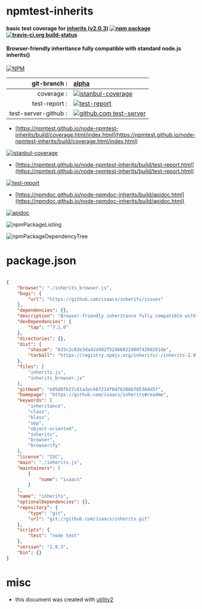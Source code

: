 # npmtest-inherits

#### basic test coverage for  [inherits (v2.0.3)](https://github.com/isaacs/inherits#readme)  [![npm package](https://img.shields.io/npm/v/npmtest-inherits.svg?style=flat-square)](https://www.npmjs.org/package/npmtest-inherits) [![travis-ci.org build-status](https://api.travis-ci.org/npmtest/node-npmtest-inherits.svg)](https://travis-ci.org/npmtest/node-npmtest-inherits)

#### Browser-friendly inheritance fully compatible with standard node.js inherits()

[![NPM](https://nodei.co/npm/inherits.png?downloads=true&downloadRank=true&stars=true)](https://www.npmjs.com/package/inherits)

| git-branch : | [alpha](https://github.com/npmtest/node-npmtest-inherits/tree/alpha)|
|--:|:--|
| coverage : | [![istanbul-coverage](https://npmtest.github.io/node-npmtest-inherits/build/coverage.badge.svg)](https://npmtest.github.io/node-npmtest-inherits/build/coverage.html/index.html)|
| test-report : | [![test-report](https://npmtest.github.io/node-npmtest-inherits/build/test-report.badge.svg)](https://npmtest.github.io/node-npmtest-inherits/build/test-report.html)|
| test-server-github : | [![github.com test-server](https://npmtest.github.io/node-npmtest-inherits/GitHub-Mark-32px.png)](https://npmtest.github.io/node-npmtest-inherits/build/app/index.html) | | build-artifacts : | [![build-artifacts](https://npmtest.github.io/node-npmtest-inherits/glyphicons_144_folder_open.png)](https://github.com/npmtest/node-npmtest-inherits/tree/gh-pages/build)|

- [https://npmtest.github.io/node-npmtest-inherits/build/coverage.html/index.html](https://npmtest.github.io/node-npmtest-inherits/build/coverage.html/index.html)

[![istanbul-coverage](https://npmtest.github.io/node-npmtest-inherits/build/screenCapture.buildCi.browser.%252Ftmp%252Fbuild%252Fcoverage.lib.html.png)](https://npmtest.github.io/node-npmtest-inherits/build/coverage.html/index.html)

- [https://npmtest.github.io/node-npmtest-inherits/build/test-report.html](https://npmtest.github.io/node-npmtest-inherits/build/test-report.html)

[![test-report](https://npmtest.github.io/node-npmtest-inherits/build/screenCapture.buildCi.browser.%252Ftmp%252Fbuild%252Ftest-report.html.png)](https://npmtest.github.io/node-npmtest-inherits/build/test-report.html)

- [https://npmdoc.github.io/node-npmdoc-inherits/build/apidoc.html](https://npmdoc.github.io/node-npmdoc-inherits/build/apidoc.html)

[![apidoc](https://npmdoc.github.io/node-npmdoc-inherits/build/screenCapture.buildCi.browser.%252Ftmp%252Fbuild%252Fapidoc.html.png)](https://npmdoc.github.io/node-npmdoc-inherits/build/apidoc.html)

![npmPackageListing](https://npmtest.github.io/node-npmtest-inherits/build/screenCapture.npmPackageListing.svg)

![npmPackageDependencyTree](https://npmtest.github.io/node-npmtest-inherits/build/screenCapture.npmPackageDependencyTree.svg)



# package.json

```json

{
    "browser": "./inherits_browser.js",
    "bugs": {
        "url": "https://github.com/isaacs/inherits/issues"
    },
    "dependencies": {},
    "description": "Browser-friendly inheritance fully compatible with standard node.js inherits()",
    "devDependencies": {
        "tap": "^7.1.0"
    },
    "directories": {},
    "dist": {
        "shasum": "633c2c83e3da42a502f52466022480f4208261de",
        "tarball": "https://registry.npmjs.org/inherits/-/inherits-2.0.3.tgz"
    },
    "files": [
        "inherits.js",
        "inherits_browser.js"
    ],
    "gitHead": "e05d0fb27c61a3ec687214f0476386b765364d5f",
    "homepage": "https://github.com/isaacs/inherits#readme",
    "keywords": [
        "inheritance",
        "class",
        "klass",
        "oop",
        "object-oriented",
        "inherits",
        "browser",
        "browserify"
    ],
    "license": "ISC",
    "main": "./inherits.js",
    "maintainers": [
        {
            "name": "isaacs"
        }
    ],
    "name": "inherits",
    "optionalDependencies": {},
    "repository": {
        "type": "git",
        "url": "git://github.com/isaacs/inherits.git"
    },
    "scripts": {
        "test": "node test"
    },
    "version": "2.0.3",
    "bin": {}
}
```



# misc
- this document was created with [utility2](https://github.com/kaizhu256/node-utility2)
